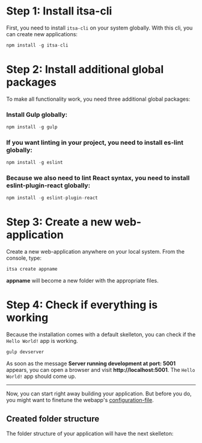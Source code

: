 # Step 1: Install itsa-cli

First, you need to install `itsa-cli` on your system globally. With this cli, you can create new applications:

```js
npm install -g itsa-cli
```

# Step 2: Install additional global packages

To make all functionality work, you need three additional global packages:

### Install Gulp globally:

```js
npm install -g gulp
```

### If you want linting in your project, you need to install es-lint globally:

```js
npm install -g eslint
```

### Because we also need to lint React syntax, you need to install eslint-plugin-react globally:

```js
npm install -g eslint-plugin-react
```


# Step 3: Create a new web-application

Create a new web-application anywhere on your local system. From the console, type:

```js
itsa create appname
```

**appname** will become a new folder with the appropriate files.

# Step 4: Check if everything is working

Because the installation comes with a default skelleton, you can check if the `Hello World!` app is working.

```js
gulp devserver
```
As soon as the message **Server running development at port: 5001** appears, you can open a browser and visit **http://localhost:5001**. The `Hello World!` app should come up.


--------------

Now, you can start right away building your application. But before you do, you might want to finetune the webapp's [configuration-file](/configuration).

## Created folder structure

The folder structure of your application will have the next skelleton: